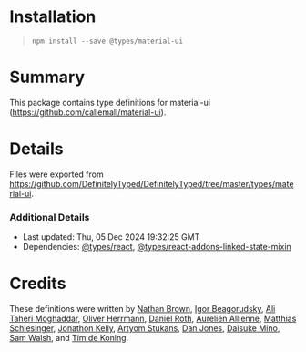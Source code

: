 # Installation
> `npm install --save @types/material-ui`

# Summary
This package contains type definitions for material-ui (https://github.com/callemall/material-ui).

# Details
Files were exported from https://github.com/DefinitelyTyped/DefinitelyTyped/tree/master/types/material-ui.

### Additional Details
 * Last updated: Thu, 05 Dec 2024 19:32:25 GMT
 * Dependencies: [@types/react](https://npmjs.com/package/@types/react), [@types/react-addons-linked-state-mixin](https://npmjs.com/package/@types/react-addons-linked-state-mixin)

# Credits
These definitions were written by [Nathan Brown](https://github.com/ngbrown), [Igor Beagorudsky](https://github.com/theigor), [Ali Taheri Moghaddar](https://github.com/alitaheri), [Oliver Herrmann](https://github.com/herrmanno), [Daniel Roth](https://github.com/DaIgeb), [Aurelién Allienne](https://github.com/allienna), [Matthias Schlesinger](https://github.com/schlesingermatthias), [Jonathon Kelly](https://github.com/InsidersByte), [Artyom Stukans](https://github.com/artyomsv), [Dan Jones](https://github.com/dan-j), [Daisuke Mino](https://github.com/minodisk), [Sam Walsh](https://github.com/samwalshnz), and [Tim de Koning](https://github.com/reggino).
